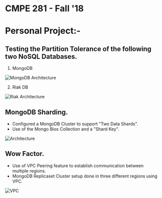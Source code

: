 # CMPE 281 - Fall '18
# Personal Project:- 

## Testing the Partition Tolerance of the following two NoSQL Databases.

1. MongoDB

![MongoDB Architecture](https://github.com/nguyensjsu/cmpe281-Nitish-Joshi/blob/master/Screenshots/MongoDB%20ReplicaSet%20Cluster.png)

2. Riak DB

![Riak Architecture](https://github.com/nguyensjsu/cmpe281-Nitish-Joshi/blob/master/Screenshots/Riak%20Cluster.png)

## MongoDB Sharding.

* Configured a MongoDB Cluster to support "Two Data Shards".  
* Use of the Mongo Bios Collection and a "Shard Key".   

![Architecture](https://github.com/nguyensjsu/cmpe281-Nitish-Joshi/blob/master/MongoDB%20Sharding/MongoDB%20Sharding%20Architecture.png)

## Wow Factor.

* Use of VPC Peering feature to establish communication between multiple regions.  
* MongoDB Replicaset Cluster setup done in three different regions using VPC.   

![VPC](https://github.com/nguyensjsu/cmpe281-Nitish-Joshi/blob/master/Screenshots/VPC%20Peering.png) 
 

